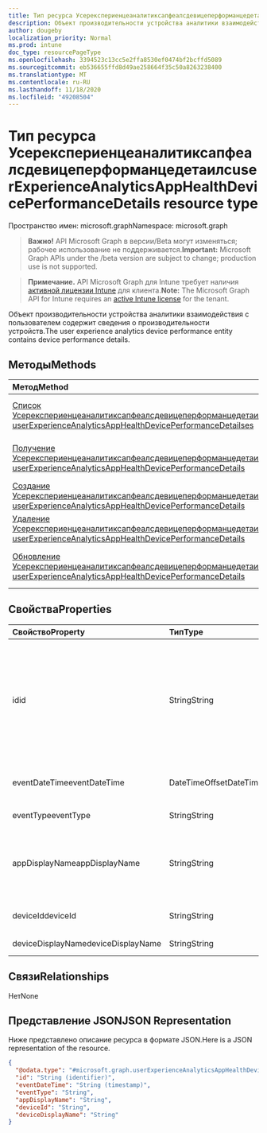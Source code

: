 ```yaml
---
title: Тип ресурса Усерекспериенцеаналитиксапфеалсдевицеперформанцедетаилс
description: Объект производительности устройства аналитики взаимодействия с пользователем содержит сведения о производительности устройств.
author: dougeby
localization_priority: Normal
ms.prod: intune
doc_type: resourcePageType
ms.openlocfilehash: 3394523c13cc5e2ffa8530ef0474bf2bcffd5089
ms.sourcegitcommit: eb536655ffd8d49ae258664f35c50a8263238400
ms.translationtype: MT
ms.contentlocale: ru-RU
ms.lasthandoff: 11/18/2020
ms.locfileid: "49208504"
---
```

# <a name="userexperienceanalyticsapphealthdeviceperformancedetails-resource-type"></a><span data-ttu-id="4e290-103">Тип ресурса Усерекспериенцеаналитиксапфеалсдевицеперформанцедетаилс</span><span class="sxs-lookup"><span data-stu-id="4e290-103">userExperienceAnalyticsAppHealthDevicePerformanceDetails resource type</span></span>

<span data-ttu-id="4e290-104">Пространство имен: microsoft.graph</span><span class="sxs-lookup"><span data-stu-id="4e290-104">Namespace: microsoft.graph</span></span>

> <span data-ttu-id="4e290-105">**Важно!** API Microsoft Graph в версии/Beta могут изменяться; рабочее использование не поддерживается.</span><span class="sxs-lookup"><span data-stu-id="4e290-105">**Important:** Microsoft Graph APIs under the /beta version are subject to change; production use is not supported.</span></span>

> <span data-ttu-id="4e290-106">**Примечание.** API Microsoft Graph для Intune требует наличия [активной лицензии Intune](https://go.microsoft.com/fwlink/?linkid=839381) для клиента.</span><span class="sxs-lookup"><span data-stu-id="4e290-106">**Note:** The Microsoft Graph API for Intune requires an [active Intune license](https://go.microsoft.com/fwlink/?linkid=839381) for the tenant.</span></span>

<span data-ttu-id="4e290-107">Объект производительности устройства аналитики взаимодействия с пользователем содержит сведения о производительности устройств.</span><span class="sxs-lookup"><span data-stu-id="4e290-107">The user experience analytics device performance entity contains device performance details.</span></span>

## <a name="methods"></a><span data-ttu-id="4e290-108">Методы</span><span class="sxs-lookup"><span data-stu-id="4e290-108">Methods</span></span>
|<span data-ttu-id="4e290-109">Метод</span><span class="sxs-lookup"><span data-stu-id="4e290-109">Method</span></span>|<span data-ttu-id="4e290-110">Возвращаемый тип</span><span class="sxs-lookup"><span data-stu-id="4e290-110">Return Type</span></span>|<span data-ttu-id="4e290-111">Описание</span><span class="sxs-lookup"><span data-stu-id="4e290-111">Description</span></span>|
|:---|:---|:---|
|[<span data-ttu-id="4e290-112">Список Усерекспериенцеаналитиксапфеалсдевицеперформанцедетаилсес</span><span class="sxs-lookup"><span data-stu-id="4e290-112">List userExperienceAnalyticsAppHealthDevicePerformanceDetailses</span></span>](../api/intune-devices-userexperienceanalyticsapphealthdeviceperformancedetails-list.md)|<span data-ttu-id="4e290-113">Коллекция [усерекспериенцеаналитиксапфеалсдевицеперформанцедетаилс](../resources/intune-devices-userexperienceanalyticsapphealthdeviceperformancedetails.md)</span><span class="sxs-lookup"><span data-stu-id="4e290-113">[userExperienceAnalyticsAppHealthDevicePerformanceDetails](../resources/intune-devices-userexperienceanalyticsapphealthdeviceperformancedetails.md) collection</span></span>|<span data-ttu-id="4e290-114">Список свойств и связей объектов [усерекспериенцеаналитиксапфеалсдевицеперформанцедетаилс](../resources/intune-devices-userexperienceanalyticsapphealthdeviceperformancedetails.md) .</span><span class="sxs-lookup"><span data-stu-id="4e290-114">List properties and relationships of the [userExperienceAnalyticsAppHealthDevicePerformanceDetails](../resources/intune-devices-userexperienceanalyticsapphealthdeviceperformancedetails.md) objects.</span></span>|
|[<span data-ttu-id="4e290-115">Получение Усерекспериенцеаналитиксапфеалсдевицеперформанцедетаилс</span><span class="sxs-lookup"><span data-stu-id="4e290-115">Get userExperienceAnalyticsAppHealthDevicePerformanceDetails</span></span>](../api/intune-devices-userexperienceanalyticsapphealthdeviceperformancedetails-get.md)|[<span data-ttu-id="4e290-116">userExperienceAnalyticsAppHealthDevicePerformanceDetails</span><span class="sxs-lookup"><span data-stu-id="4e290-116">userExperienceAnalyticsAppHealthDevicePerformanceDetails</span></span>](../resources/intune-devices-userexperienceanalyticsapphealthdeviceperformancedetails.md)|<span data-ttu-id="4e290-117">Чтение свойств и связей объекта [усерекспериенцеаналитиксапфеалсдевицеперформанцедетаилс](../resources/intune-devices-userexperienceanalyticsapphealthdeviceperformancedetails.md) .</span><span class="sxs-lookup"><span data-stu-id="4e290-117">Read properties and relationships of the [userExperienceAnalyticsAppHealthDevicePerformanceDetails](../resources/intune-devices-userexperienceanalyticsapphealthdeviceperformancedetails.md) object.</span></span>|
|[<span data-ttu-id="4e290-118">Создание Усерекспериенцеаналитиксапфеалсдевицеперформанцедетаилс</span><span class="sxs-lookup"><span data-stu-id="4e290-118">Create userExperienceAnalyticsAppHealthDevicePerformanceDetails</span></span>](../api/intune-devices-userexperienceanalyticsapphealthdeviceperformancedetails-create.md)|[<span data-ttu-id="4e290-119">userExperienceAnalyticsAppHealthDevicePerformanceDetails</span><span class="sxs-lookup"><span data-stu-id="4e290-119">userExperienceAnalyticsAppHealthDevicePerformanceDetails</span></span>](../resources/intune-devices-userexperienceanalyticsapphealthdeviceperformancedetails.md)|<span data-ttu-id="4e290-120">Создание нового объекта [усерекспериенцеаналитиксапфеалсдевицеперформанцедетаилс](../resources/intune-devices-userexperienceanalyticsapphealthdeviceperformancedetails.md) .</span><span class="sxs-lookup"><span data-stu-id="4e290-120">Create a new [userExperienceAnalyticsAppHealthDevicePerformanceDetails](../resources/intune-devices-userexperienceanalyticsapphealthdeviceperformancedetails.md) object.</span></span>|
|[<span data-ttu-id="4e290-121">Удаление Усерекспериенцеаналитиксапфеалсдевицеперформанцедетаилс</span><span class="sxs-lookup"><span data-stu-id="4e290-121">Delete userExperienceAnalyticsAppHealthDevicePerformanceDetails</span></span>](../api/intune-devices-userexperienceanalyticsapphealthdeviceperformancedetails-delete.md)|<span data-ttu-id="4e290-122">Нет</span><span class="sxs-lookup"><span data-stu-id="4e290-122">None</span></span>|<span data-ttu-id="4e290-123">Удаляет объект [усерекспериенцеаналитиксапфеалсдевицеперформанцедетаилс](../resources/intune-devices-userexperienceanalyticsapphealthdeviceperformancedetails.md).</span><span class="sxs-lookup"><span data-stu-id="4e290-123">Deletes a [userExperienceAnalyticsAppHealthDevicePerformanceDetails](../resources/intune-devices-userexperienceanalyticsapphealthdeviceperformancedetails.md).</span></span>|
|[<span data-ttu-id="4e290-124">Обновление Усерекспериенцеаналитиксапфеалсдевицеперформанцедетаилс</span><span class="sxs-lookup"><span data-stu-id="4e290-124">Update userExperienceAnalyticsAppHealthDevicePerformanceDetails</span></span>](../api/intune-devices-userexperienceanalyticsapphealthdeviceperformancedetails-update.md)|[<span data-ttu-id="4e290-125">userExperienceAnalyticsAppHealthDevicePerformanceDetails</span><span class="sxs-lookup"><span data-stu-id="4e290-125">userExperienceAnalyticsAppHealthDevicePerformanceDetails</span></span>](../resources/intune-devices-userexperienceanalyticsapphealthdeviceperformancedetails.md)|<span data-ttu-id="4e290-126">Обновление свойств объекта [усерекспериенцеаналитиксапфеалсдевицеперформанцедетаилс](../resources/intune-devices-userexperienceanalyticsapphealthdeviceperformancedetails.md) .</span><span class="sxs-lookup"><span data-stu-id="4e290-126">Update the properties of a [userExperienceAnalyticsAppHealthDevicePerformanceDetails](../resources/intune-devices-userexperienceanalyticsapphealthdeviceperformancedetails.md) object.</span></span>|

## <a name="properties"></a><span data-ttu-id="4e290-127">Свойства</span><span class="sxs-lookup"><span data-stu-id="4e290-127">Properties</span></span>
|<span data-ttu-id="4e290-128">Свойство</span><span class="sxs-lookup"><span data-stu-id="4e290-128">Property</span></span>|<span data-ttu-id="4e290-129">Тип</span><span class="sxs-lookup"><span data-stu-id="4e290-129">Type</span></span>|<span data-ttu-id="4e290-130">Описание</span><span class="sxs-lookup"><span data-stu-id="4e290-130">Description</span></span>|
|:---|:---|:---|
|<span data-ttu-id="4e290-131">id</span><span class="sxs-lookup"><span data-stu-id="4e290-131">id</span></span>|<span data-ttu-id="4e290-132">String</span><span class="sxs-lookup"><span data-stu-id="4e290-132">String</span></span>|<span data-ttu-id="4e290-133">Уникальный идентификатор объекта производительности устройства аналитики взаимодействия с пользователем.</span><span class="sxs-lookup"><span data-stu-id="4e290-133">The unique identifier of the user experience analytics device performance object.</span></span>|
|<span data-ttu-id="4e290-134">eventDateTime</span><span class="sxs-lookup"><span data-stu-id="4e290-134">eventDateTime</span></span>|<span data-ttu-id="4e290-135">DateTimeOffset</span><span class="sxs-lookup"><span data-stu-id="4e290-135">DateTimeOffset</span></span>|<span data-ttu-id="4e290-136">Время возникновения события.</span><span class="sxs-lookup"><span data-stu-id="4e290-136">The time the event occurred.</span></span>|
|<span data-ttu-id="4e290-137">eventType</span><span class="sxs-lookup"><span data-stu-id="4e290-137">eventType</span></span>|<span data-ttu-id="4e290-138">String</span><span class="sxs-lookup"><span data-stu-id="4e290-138">String</span></span>|<span data-ttu-id="4e290-139">Тип события.</span><span class="sxs-lookup"><span data-stu-id="4e290-139">The type of the event.</span></span>|
|<span data-ttu-id="4e290-140">appDisplayName</span><span class="sxs-lookup"><span data-stu-id="4e290-140">appDisplayName</span></span>|<span data-ttu-id="4e290-141">String</span><span class="sxs-lookup"><span data-stu-id="4e290-141">String</span></span>|<span data-ttu-id="4e290-142">Понятное имя приложения, для которого произошло событие.</span><span class="sxs-lookup"><span data-stu-id="4e290-142">The friendly name of the application for which the event occurred.</span></span>|
|<span data-ttu-id="4e290-143">deviceId</span><span class="sxs-lookup"><span data-stu-id="4e290-143">deviceId</span></span>|<span data-ttu-id="4e290-144">String</span><span class="sxs-lookup"><span data-stu-id="4e290-144">String</span></span>|<span data-ttu-id="4e290-145">Идентификатор устройства.</span><span class="sxs-lookup"><span data-stu-id="4e290-145">The id of the device.</span></span>|
|<span data-ttu-id="4e290-146">deviceDisplayName</span><span class="sxs-lookup"><span data-stu-id="4e290-146">deviceDisplayName</span></span>|<span data-ttu-id="4e290-147">String</span><span class="sxs-lookup"><span data-stu-id="4e290-147">String</span></span>|<span data-ttu-id="4e290-148">Имя устройства.</span><span class="sxs-lookup"><span data-stu-id="4e290-148">The name of the device.</span></span>|

## <a name="relationships"></a><span data-ttu-id="4e290-149">Связи</span><span class="sxs-lookup"><span data-stu-id="4e290-149">Relationships</span></span>
<span data-ttu-id="4e290-150">Нет</span><span class="sxs-lookup"><span data-stu-id="4e290-150">None</span></span>

## <a name="json-representation"></a><span data-ttu-id="4e290-151">Представление JSON</span><span class="sxs-lookup"><span data-stu-id="4e290-151">JSON Representation</span></span>
<span data-ttu-id="4e290-152">Ниже представлено описание ресурса в формате JSON.</span><span class="sxs-lookup"><span data-stu-id="4e290-152">Here is a JSON representation of the resource.</span></span>
<!-- {
  "blockType": "resource",
  "keyProperty": "id",
  "@odata.type": "microsoft.graph.userExperienceAnalyticsAppHealthDevicePerformanceDetails"
}
-->
``` json
{
  "@odata.type": "#microsoft.graph.userExperienceAnalyticsAppHealthDevicePerformanceDetails",
  "id": "String (identifier)",
  "eventDateTime": "String (timestamp)",
  "eventType": "String",
  "appDisplayName": "String",
  "deviceId": "String",
  "deviceDisplayName": "String"
}
```




